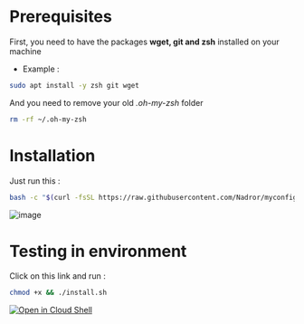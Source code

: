# Prerequisites
First, you need to have the packages **wget, git and zsh** installed on your machine
- Example :
```sh
sudo apt install -y zsh git wget
```
And you need to remove your old *.oh-my-zsh* folder
```sh
rm -rf ~/.oh-my-zsh
```
# Installation
Just run this :
```sh
bash -c "$(curl -fsSL https://raw.githubusercontent.com/Nadror/myconfig-zsh/master/install.sh)"
```
![image](https://user-images.githubusercontent.com/58830219/211177538-c73490e9-1e17-4294-bd33-589df1ca8719.png)

# Testing in environment
Click on this link and run :
```bash
chmod +x && ./install.sh
```
[![Open in Cloud Shell](https://gstatic.com/cloudssh/images/open-btn.svg)](https://shell.cloud.google.com/cloudshell/editor?cloudshell_git_repo=https://github.com/Nadror/myconfig-zsh)
